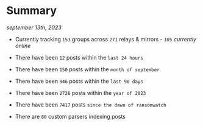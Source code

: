 
# Summary
_september 13th, 2023_

- Currently tracking `153` groups across `271` relays & mirrors - _`105` currently online_

- There have been `12` posts within the `last 24 hours`

- There have been `150` posts within the `month of september`

- There have been `846` posts within the `last 90 days`

- There have been `2726` posts within the `year of 2023`

- There have been `7417` posts `since the dawn of ransomwatch`

- There are `80` custom parsers indexing posts
